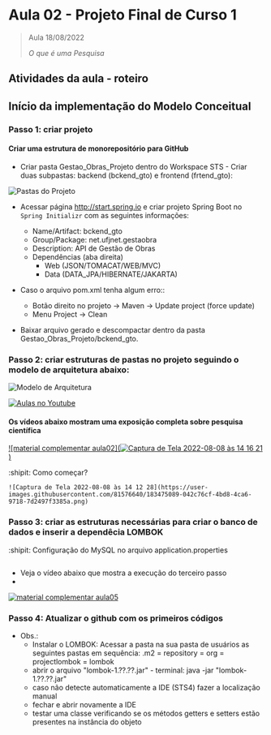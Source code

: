 # Aula 02 - Projeto Final de Curso 1

> Aula 18/08/2022
> 
>  
>  *O que é uma Pesquisa*


## Atividades da aula - roteiro

## Início da implementação do Modelo Conceitual

### Passo 1: criar projeto
#### Criar uma estrutura de monorepositório para GitHub 
- Criar pasta Gestao_Obras_Projeto dentro do Workspace STS - Criar duas subpastas: backend (bckend_gto) e frontend (frtend_gto):

![Pastas do Projeto](https://github.com/marcoswagner-commits/gestao_obras_aula_daw/blob/fe5c2cc8a99cd618a16d1f43c0a6d133d321c865/pastas_projeto.png)


- Acessar página http://start.spring.io e criar projeto Spring Boot no `Spring Initializr` com as seguintes informações:
  - Name/Artifact: bckend_gto 
  - Group/Package: net.ufjnet.gestaobra
  - Description: API de Gestão de Obras
  - Dependências (aba direita)
    - Web (JSON/TOMACAT/WEB/MVC)
    - Data (DATA_JPA/HIBERNATE/JAKARTA)


- Caso o arquivo pom.xml tenha algum erro::
  - Botão direito no projeto -> Maven -> Update project (force update)
  - Menu Project -> Clean
  
- Baixar arquivo gerado e descompactar dentro da pasta Gestao_Obras_Projeto/bckend_gto.

### Passo 2: criar estruturas de pastas no projeto seguindo o modelo de arquitetura abaixo:
![Modelo de Arquitetura](https://github.com/marcoswagner-commits/gestao_obras_aula_daw/blob/947bf8022b213bb7fe183c39dae8c607a6d60212/modelo_camadas.png)

[![Aulas no Youtube](https://github.com/marcoswagner-commits/gestao_obras_aula_daw/blob/cb3e2ea9547f9ddc831277f07919c3e78451eb92/yt-icon.png)](https://www.youtube.com/channel/UCfO-aJxKLqau0TnL0AfNAvA)
####  Os vídeos abaixo mostram uma exposição completa sobre pesquisa científica

[![material complementar aula02](![Captura de Tela 2022-08-08 às 14 16 21](https://user-images.githubusercontent.com/81576640/183476041-9bc36d98-14ac-475c-8845-a29f2ac41497.png)
)](https://www.youtube.com/watch?v=gTWbCV60nsw&feature=youtu.be)

:shipit: Como começar?
```
![Captura de Tela 2022-08-08 às 14 12 28](https://user-images.githubusercontent.com/81576640/183475089-042c76cf-4bd8-4ca6-9718-7d2497f3385a.png)

```


### Passo 3: criar as estruturas necessárias para criar o banco de dados e inserir a dependêcia LOMBOK



:shipit: Configuração do MySQL no arquivo application.properties
```

```

- Veja o vídeo abaixo que mostra a execução do terceiro passo
- 
[![material complementar aula05](https://raw.githubusercontent.com/marcoswagner-commits/gestao_obras_aula_daw/documentos/documentos/Capa_aula05_mod2.png)](https://youtu.be/gDDe2jvv3fk)

### Passo 4: Atualizar o github com os primeiros códigos

- Obs.: 
	- Instalar o LOMBOK: Acessar a pasta na sua pasta de usuários as seguintes pastas em sequência: .m2 = repository = org = projectlombok = lombok 
	- abrir o arquivo "lombok-1.??.??.jar" - terminal: java -jar "lombok-1.??.??.jar"
	- caso não detecte automaticamente a IDE (STS4) fazer a localização manual
	- fechar e abrir novamente a IDE
	- testar uma classe verificando se os métodos getters e setters estão presentes na instância do objeto
